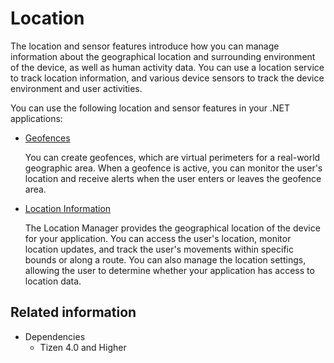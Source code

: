 # Location


The location and sensor features introduce how you can manage information about the geographical location and surrounding environment of the device, as well as human activity data. You can use a location service to track location information, and various device sensors to track the device environment and user activities.

You can use the following location and sensor features in your .NET applications:

-   [Geofences](geofences.md)

    You can create geofences, which are virtual perimeters for a real-world geographic area. When a geofence is active, you can monitor the user's location and receive alerts when the user enters or leaves the geofence area.

-   [Location Information](location.md)

    The Location Manager provides the geographical location of the device for your application. You can access the user's location, monitor location updates, and track the user's movements within specific bounds or along a route. You can also manage the location settings, allowing the user to determine whether your application has access to location data.


## Related information
* Dependencies
  -   Tizen 4.0 and Higher
